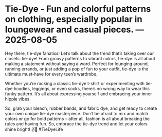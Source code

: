 # Tie-Dye - Fun and colorful patterns on clothing, especially popular in loungewear and casual pieces. — 2025-08-05

Hey there, tie-dye fanatics! Let’s talk about the trend that’s taking over our closets: tie-dye! From groovy patterns to vibrant colors, tie-dye is all about making a statement without saying a word. Perfect for lounging around, running errands, or just adding a pop of fun to your outfit, tie-dye is the ultimate must-have for every teen’s wardrobe.

Whether you’re rocking a classic tie-dye t-shirt or experimenting with tie-dye hoodies, leggings, or even socks, there’s no wrong way to wear this funky pattern. It’s all about expressing yourself and embracing your inner hippie vibes.

So, grab your bleach, rubber bands, and fabric dye, and get ready to create your own unique tie-dye masterpiece. Don’t be afraid to mix and match colors or go for bold patterns – after all, fashion is all about breaking the rules and having fun. So, embrace the tie-dye trend and let your colors shine bright! ✌️🌈 #TieDyeLife